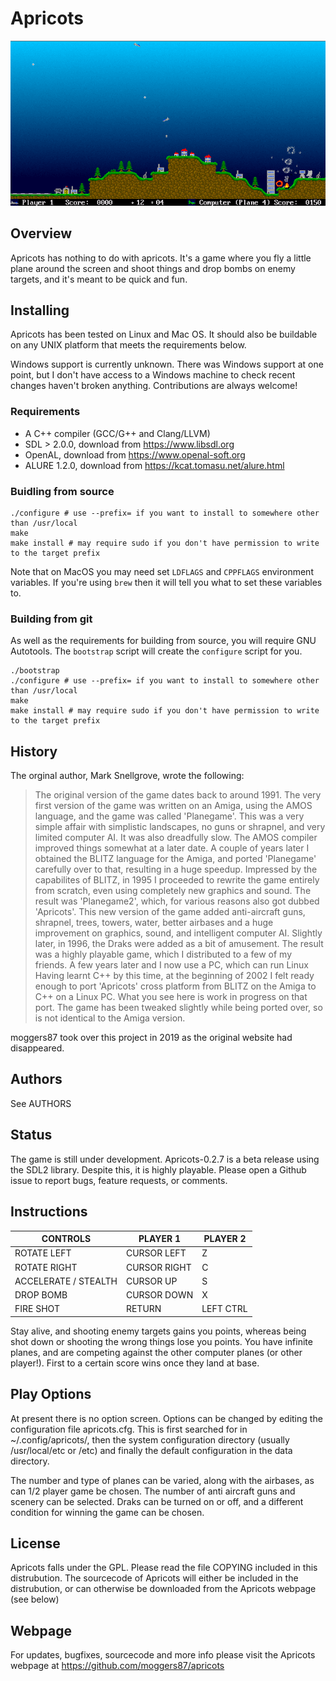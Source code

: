 Apricots
========

![A screenshot of the game](./apricots.png)

Overview
--------

Apricots has nothing to do with apricots. It's a game where you fly a little
plane around the screen and shoot things and drop bombs on enemy targets, and
it's meant to be quick and fun.

Installing
----------

Apricots has been tested on Linux and Mac OS. It should also be buildable on
any UNIX platform that meets the requirements below.

Windows support is currently unknown. There was Windows support at one point,
but I don't have access to a Windows machine to check recent changes haven't
broken anything. Contributions are always welcome!

### Requirements

- A C++ compiler (GCC/G++ and Clang/LLVM)
- SDL > 2.0.0, download from https://www.libsdl.org
- OpenAL, download from https://www.openal-soft.org
- ALURE 1.2.0, download from https://kcat.tomasu.net/alure.html

### Buidling from source

```
./configure # use --prefix= if you want to install to somewhere other than /usr/local
make
make install # may require sudo if you don't have permission to write to the target prefix
```

Note that on MacOS you may need set `LDFLAGS` and `CPPFLAGS` environment
variables. If you're using `brew` then it will tell you what to set these
variables to.

### Building from git

As well as the requirements for building from source, you will require GNU
Autotools. The `bootstrap` script will create the `configure` script for you.

```
./bootstrap
./configure # use --prefix= if you want to install to somewhere other than /usr/local
make
make install # may require sudo if you don't have permission to write to the target prefix
```

History
-------

The orginal author, Mark Snellgrove, wrote the following:

> The original version of the game dates back to around 1991. The very first
> version of the game was written on an Amiga, using the AMOS language, and the
> game was called 'Planegame'. This was a very simple affair with simplistic
> landscapes, no guns or shrapnel, and very limited computer AI. It was also
> dreadfully slow. The AMOS compiler improved things somewhat at a later date.
> A couple of years later I obtained the BLITZ language for the Amiga, and
> ported 'Planegame' carefully over to that, resulting in a huge speedup.
> Impressed by the capabilites of BLITZ, in 1995 I proceeded to rewrite the
> game entirely from scratch, even using completely new graphics and sound. The
> result was 'Planegame2', which, for various reasons also got dubbed
> 'Apricots'. This new version of the game added anti-aircraft guns, shrapnel,
> trees, towers, water, better airbases and a huge improvement on graphics,
> sound, and intelligent computer AI. Slightly later, in 1996, the Draks were
> added as a bit of amusement. The result was a highly playable game, which I
> distributed to a few of my friends. A few years later and I now use a PC,
> which can run Linux  Having learnt C++ by this time, at the beginning of 2002
> I felt ready enough to port 'Apricots' cross platform from BLITZ on the Amiga
> to C++ on a Linux PC. What you see here is work in progress on that port. The
> game has been tweaked slightly while being ported over, so is not identical
> to the Amiga version.

moggers87 took over this project in 2019 as the original website had
disappeared.

Authors
-------

See AUTHORS

Status
------

The game is still under development. Apricots-0.2.7 is a beta release using the
SDL2 library. Despite this, it is highly playable. Please open a Github issue to
report bugs, feature requests, or comments.


Instructions
------------

CONTROLS                 |     PLAYER 1          |   PLAYER 2
-------------------------|-----------------------|-----------
ROTATE LEFT              |     CURSOR LEFT       |   Z
ROTATE RIGHT             |     CURSOR RIGHT      |   C
ACCELERATE / STEALTH     |     CURSOR UP         |   S
DROP BOMB                |     CURSOR DOWN       |   X
FIRE SHOT                |     RETURN            |   LEFT CTRL

Stay alive, and shooting enemy targets gains you points, whereas being shot
down or shooting the wrong things lose you points. You have infinite planes,
and are competing against the other computer planes (or other player!). First
to a certain score wins once they land at base.

Play Options
------------

At present there is no option screen. Options can be changed by editing the
configuration file apricots.cfg. This is first searched for in
~/.config/apricots/, then the system configuration directory (usually
/usr/local/etc or /etc) and finally the default configuration in the data
directory.

The number and type of planes can be varied, along with the airbases, as can
1/2 player game be chosen. The number of anti aircraft guns and scenery can be
selected. Draks can be turned on or off, and a different condition for winning
the game can be chosen.

License
-------

Apricots falls under the GPL. Please read the file COPYING included in this
distrubution. The sourcecode of Apricots will either be included in the
distrubution, or can otherwise be downloaded from the Apricots webpage (see
below)

Webpage
-------

For updates, bugfixes, sourcecode and more info please visit the Apricots
webpage at https://github.com/moggers87/apricots
